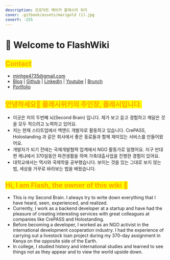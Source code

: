 ```yaml
---
description: 프로덕트 메이커 플래시의 위키
cover: .gitbook/assets/marigold (1).jpg
coverY: -255
---
```


# 🧙 Welcome to FlashWiki

## <mark style="color:orange;">Contact</mark>

* [minhee4735@gmail.com](mailto:minhee4735@gmail.com)
* [Blog](https://wiki.mhson.world/) | [Github](https://github.com/miniminis) | [LinkedIn](https://www.linkedin.com/in/minhee-son-3b2a1016a) | [Youtube](https://www.youtube.com/@devgrandma) | [Brunch](https://brunch.co.kr/@nomadflash)&#x20;
* [Portfolio](https://bit.ly/portfolio-mhson)

## <mark style="color:orange;">안녕하세요👋  플래시위키의 주인장, 플래시입니다.</mark>&#x20;

* 이곳은 저의 두번째 뇌(Second Brain) 입니다. 제가 보고 듣고 경험하고 깨달은 것을 모두 적으려고 노력하고 있어요.&#x20;
* 저는 현재 스타트업에서 백엔드 개발자로 활동하고 있습니다. CrePASS, Holostanding 과 같은 회사에서 좋은 동료들과 함께 재미있는 서비스를 만들어왔어요.&#x20;
* 개발자가 되기 전에는 국제개발협력 업계에서 NGO 활동가로 일했어요. 지구 반대편 케냐에서 370일동안 파견생활을 하며 가축대출사업을 진행한 경험이 있어요.&#x20;
* 대학교에서는 역사와 국제학을 공부했습니다. 보이는 것을 있는 그대로 보지 않는 법, 세상을 거꾸로 바라보는 법을 배웠습니다.&#x20;

## <mark style="color:orange;">Hi, I am Flash, the owner of this wiki 🐡</mark>

* This is my Second Brain. I always try to write down everything that I have heard, seen, experienced, and realized.&#x20;
* Currently, I work as a backend developer at a startup and have had the pleasure of creating interesting services with great colleagues at companies like CrePASS and Holostanding.
* Before becoming a developer, I worked as an NGO activist in the international development cooperation industry. I had the experience of carrying out a livestock loan project during my 370-day assignment in Kenya on the opposite side of the Earth.&#x20;
* In college, I studied history and international studies and learned to see things not as they appear and to view the world upside down.

